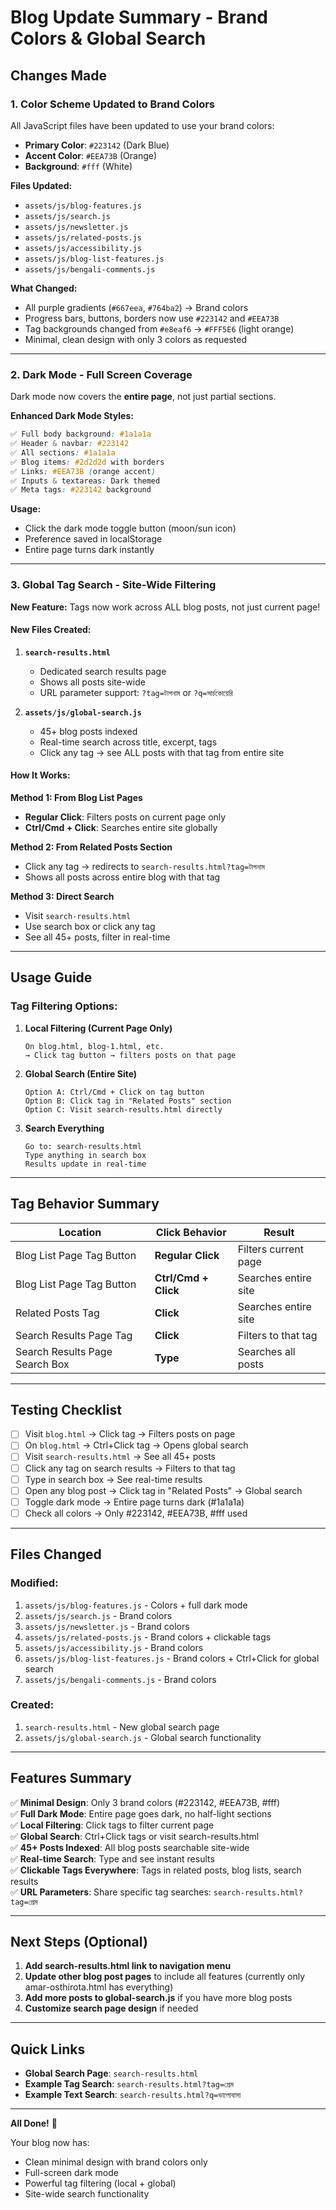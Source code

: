 # Blog Update Summary - Brand Colors & Global Search

## Changes Made

### 1. **Color Scheme Updated to Brand Colors**

All JavaScript files have been updated to use your brand colors:
- **Primary Color**: `#223142` (Dark Blue)
- **Accent Color**: `#EEA73B` (Orange)  
- **Background**: `#fff` (White)

**Files Updated:**
- `assets/js/blog-features.js`
- `assets/js/search.js`
- `assets/js/newsletter.js`
- `assets/js/related-posts.js`
- `assets/js/accessibility.js`
- `assets/js/blog-list-features.js`
- `assets/js/bengali-comments.js`

**What Changed:**
- All purple gradients (`#667eea`, `#764ba2`) → Brand colors
- Progress bars, buttons, borders now use `#223142` and `#EEA73B`
- Tag backgrounds changed from `#e8eaf6` → `#FFF5E6` (light orange)
- Minimal, clean design with only 3 colors as requested

---

### 2. **Dark Mode - Full Screen Coverage**

Dark mode now covers the **entire page**, not just partial sections.

**Enhanced Dark Mode Styles:**
```css
✅ Full body background: #1a1a1a
✅ Header & navbar: #223142  
✅ All sections: #1a1a1a
✅ Blog items: #2d2d2d with borders
✅ Links: #EEA73B (orange accent)
✅ Inputs & textareas: Dark themed
✅ Meta tags: #223142 background
```

**Usage:**
- Click the dark mode toggle button (moon/sun icon)
- Preference saved in localStorage
- Entire page turns dark instantly

---

### 3. **Global Tag Search - Site-Wide Filtering**

**New Feature:** Tags now work across ALL blog posts, not just current page!

#### **New Files Created:**

1. **`search-results.html`**
   - Dedicated search results page
   - Shows all posts site-wide
   - URL parameter support: `?tag=টাগনাম` or `?q=সার্চকোয়েরি`

2. **`assets/js/global-search.js`**
   - 45+ blog posts indexed
   - Real-time search across title, excerpt, tags
   - Click any tag → see ALL posts with that tag from entire site

#### **How It Works:**

**Method 1: From Blog List Pages**
- **Regular Click**: Filters posts on current page only
- **Ctrl/Cmd + Click**: Searches entire site globally

**Method 2: From Related Posts Section**
- Click any tag → redirects to `search-results.html?tag=টাগনাম`
- Shows all posts across entire blog with that tag

**Method 3: Direct Search**
- Visit `search-results.html`
- Use search box or click any tag
- See all 45+ posts, filter in real-time

---

## Usage Guide

### **Tag Filtering Options:**

1. **Local Filtering (Current Page Only)**
   ```
   On blog.html, blog-1.html, etc.
   → Click tag button → filters posts on that page
   ```

2. **Global Search (Entire Site)**
   ```
   Option A: Ctrl/Cmd + Click on tag button
   Option B: Click tag in "Related Posts" section  
   Option C: Visit search-results.html directly
   ```

3. **Search Everything**
   ```
   Go to: search-results.html
   Type anything in search box
   Results update in real-time
   ```

---

## Tag Behavior Summary

| Location | Click Behavior | Result |
|----------|----------------|---------|
| Blog List Page Tag Button | **Regular Click** | Filters current page |
| Blog List Page Tag Button | **Ctrl/Cmd + Click** | Searches entire site |
| Related Posts Tag | **Click** | Searches entire site |
| Search Results Page Tag | **Click** | Filters to that tag |
| Search Results Page Search Box | **Type** | Searches all posts |

---

## Testing Checklist

- [ ] Visit `blog.html` → Click tag → Filters posts on page
- [ ] On `blog.html` → Ctrl+Click tag → Opens global search
- [ ] Visit `search-results.html` → See all 45+ posts
- [ ] Click any tag on search results → Filters to that tag
- [ ] Type in search box → See real-time results
- [ ] Open any blog post → Click tag in "Related Posts" → Global search
- [ ] Toggle dark mode → Entire page turns dark (#1a1a1a)
- [ ] Check all colors → Only #223142, #EEA73B, #fff used

---

## Files Changed

### Modified:
1. `assets/js/blog-features.js` - Colors + full dark mode
2. `assets/js/search.js` - Brand colors
3. `assets/js/newsletter.js` - Brand colors
4. `assets/js/related-posts.js` - Brand colors + clickable tags
5. `assets/js/accessibility.js` - Brand colors
6. `assets/js/blog-list-features.js` - Brand colors + Ctrl+Click for global search
7. `assets/js/bengali-comments.js` - Brand colors

### Created:
1. `search-results.html` - New global search page
2. `assets/js/global-search.js` - Global search functionality

---

## Features Summary

✅ **Minimal Design**: Only 3 brand colors (#223142, #EEA73B, #fff)  
✅ **Full Dark Mode**: Entire page goes dark, no half-light sections  
✅ **Local Filtering**: Click tags to filter current page  
✅ **Global Search**: Ctrl+Click tags or visit search-results.html  
✅ **45+ Posts Indexed**: All blog posts searchable site-wide  
✅ **Real-time Search**: Type and see instant results  
✅ **Clickable Tags Everywhere**: Tags in related posts, blog lists, search results  
✅ **URL Parameters**: Share specific tag searches: `search-results.html?tag=প্রেম`  

---

## Next Steps (Optional)

1. **Add search-results.html link to navigation menu**
2. **Update other blog post pages** to include all features (currently only amar-osthirota.html has everything)
3. **Add more posts to global-search.js** if you have more blog posts
4. **Customize search page design** if needed

---

## Quick Links

- **Global Search Page**: `search-results.html`
- **Example Tag Search**: `search-results.html?tag=প্রেম`
- **Example Text Search**: `search-results.html?q=ভালোবাসা`

---

**All Done!** 🎉

Your blog now has:
- Clean minimal design with brand colors only
- Full-screen dark mode
- Powerful tag filtering (local + global)
- Site-wide search functionality
